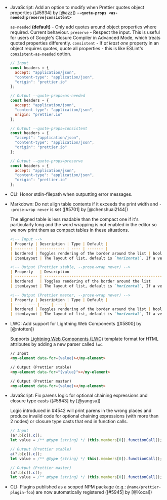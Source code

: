 <!--

Format:

- Category: Title ([#PR] by [@user])

  Description

  ```
  // Input
  Code Sample

  // Output (Prettier stable)
  Code Sample

  // Output (Prettier master)
  Code Sample
  ```

Details:

  Description: optional if the `Title` is enough to explain everything.

Examples:

- TypeScript: Correctly handle `//` in TSX ([#5728] by [@JamesHenry])

  Previously, putting `//` as a child of a JSX element in TypeScript led to an error
  because it was interpreted as a comment. Prettier master fixes this issue.

  <!-- prettier-ignore --\>
  ```js
  // Input
  const link = <a href="example.com">http://example.com</a>

  // Output (Prettier stable)
  // Error: Comment location overlaps with node location

  // Output (Prettier master)
  const link = <a href="example.com">http://example.com</a>;
  ```

-->

- JavaScript: Add an option to modify when Prettier quotes object properties ([#5934] by [@azz])
  **`--quote-props <as-needed|preserve|consistent>`**

  `as-needed` **(default)** - Only add quotes around object properties where required. Current behaviour.
  `preserve` - Respect the input. This is useful for users of Google's Closure Compiler in Advanced Mode, which treats quoted properties differently.
  `consistent` - If _at least one_ property in an object requires quotes, quote all properties - this is like ESLint's [`consistent-as-needed`](https://eslint.org/docs/rules/quote-props) option.

  <!-- prettier-ignore -->
  ```js
  // Input
  const headers = {
    accept: "application/json",
    "content-type": "application/json",
    "origin": "prettier.io"
  };

  // Output --quote-props=as-needed
  const headers = {
    accept: "application/json",
    "content-type": "application/json",
    origin: "prettier.io"
  };

  // Output --quote-props=consistent
  const headers = {
    "accept": "application/json",
    "content-type": "application/json",
    "origin": "prettier.io"
  };

  // Output --quote-props=preserve
  const headers = {
    accept: "application/json",
    "content-type": "application/json",
    "origin": "prettier.io"
  };
  ```

- CLI: Honor stdin-filepath when outputting error messages.

- Markdown: Do not align table contents if it exceeds the print width and `--prose-wrap never` is set ([#5701] by [@chenshuai2144])

  The aligned table is less readable than the compact one
  if it's particularly long and the word wrapping is not enabled in the editor
  so we now print them as compact tables in these situations.

  <!-- prettier-ignore -->
  ```md
  <!-- Input -->
  | Property | Description | Type | Default |
  | -------- | ----------- | ---- | ------- |
  | bordered | Toggles rendering of the border around the list | boolean | false |
  | itemLayout | The layout of list, default is `horizontal`, If a vertical list is desired, set the itemLayout property to `vertical` | string | - |

  <!-- Output (Prettier stable, --prose-wrap never) -->
  | Property   | Description                                                                                                           | Type    | Default |
  | ---------- | --------------------------------------------------------------------------------------------------------------------- | ------- | ------- |
  | bordered   | Toggles rendering of the border around the list                                                                       | boolean | false   |
  | itemLayout | The layout of list, default is `horizontal`, If a vertical list is desired, set the itemLayout property to `vertical` | string  | -       |

  <!-- Output (Prettier master, --prose-wrap never) -->
  | Property | Description | Type | Default |
  | --- | --- | --- | --- |
  | bordered | Toggles rendering of the border around the list | boolean | false |
  | itemLayout | The layout of list, default is `horizontal`, If a vertical list is desired, set the itemLayout property to `vertical` | string | - |
  ```

- LWC: Add support for Lightning Web Components ([#5800] by [@ntotten])

  Supports [Lightning Web Components (LWC)](https://developer.salesforce.com/docs/component-library/documentation/lwc) template format for HTML attributes by adding a new parser called `lwc`.

  <!-- prettier-ignore -->
  ```html
  // Input
  <my-element data-for={value}></my-element>

  // Output (Prettier stable)
  <my-element data-for="{value}"></my-element>

  // Output (Prettier master)
  <my-element data-for={value}></my-element>
  ```

- JavaScript: Fix parens logic for optional chaining expressions and closure type casts ([#5843] by [@yangsu])

  Logic introduced in #4542 will print parens in the wrong places and produce invalid code for optional chaining expressions (with more than 2 nodes) or closure type casts that end in function calls.

  <!-- prettier-ignore -->
  ```js
  // Input
  (a?.b[c]).c();
  let value = /** @type {string} */ (this.members[0]).functionCall();

  // Output (Prettier stable)
  a(?.b[c]).c();
  let value = /** @type {string} */ this(.members[0]).functionCall();

  // Output (Prettier master)
  (a?.b[c]).c();
  let value = /** @type {string} */ (this.members[0]).functionCall();
  ```

- CLI: Plugins published as a scoped NPM package (e.g.: `@name/prettier-plugin-foo`) are now automatically registered ([#5945] by [@Kocal])

